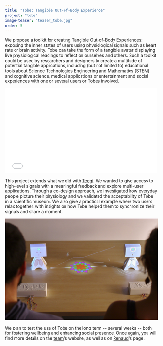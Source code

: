 ```yaml
---
title: "Tobe: Tangible Out-of-Body Experience"
project: "tobe"
image-teaser: "teaser_tobe.jpg"
order: 5
---
```


We propose a toolkit for creating Tangible Out-of-Body Experiences: exposing the inner states of users using physiological signals such as heart rate or brain activity. Tobe can take the form of a tangible avatar displaying live physiological readings to reflect on ourselves and others. Such a toolkit could be used by researchers and designers to create a multitude of potential tangible applications, including (but not limited to) educational tools about Science Technologies Engineering and Mathematics (STEM) and cognitive science, medical applications or entertainment and social experiences with one or several users or Tobes involved.

<iframe src="//player.vimeo.com/video/142287968" width="500" height="281" frameborder="0" webkitallowfullscreen mozallowfullscreen allowfullscreen ></iframe>

This project extends what we did with [Teegi](/projects/teegi/). We wanted to give access to high-level signals with a meaningful feedback and explore multi-user applications. Through a co-design approach, we investigated how everyday people picture their physiology and we validated the acceptability of Tobe in a scientific museum. We also give a practical example where two users relax together, with insights on how Tobe helped them to synchronize their signals and share a moment.

![Tobe for multi-user relaxation](/images/tobe/tobe_coherence.jpg)

We plan to test the use of Tobe on the long term -- several weeks --  both for fostering wellbeing and enhancing social presence. Once again, you will find  more details on the [team](https://team.inria.fr/potioc/scientific-subjects/tobe-tangible-out-of-body-experience/)'s website, as well as on [Renaud](http://renaudgervais.github.io/tobe/)'s page.

